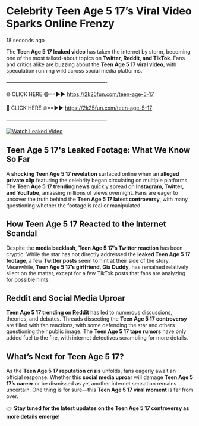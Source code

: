 # Celebrity Teen Age 5 17’s Viral Video Sparks Online Frenzy

18 seconds ago

The **Teen Age 5 17 leaked video** has taken the internet by storm, becoming one of the most talked-about topics on **Twitter, Reddit, and TikTok**. Fans and critics alike are buzzing about the **Teen Age 5 17 viral video**, with speculation running wild across social media platforms.

———————————————————-

🌐 CLICK HERE 🟢==►► https://2k25fun.com/teen-age-5-17

🔴 CLICK HERE 🌐==►► https://2k25fun.com/teen-age-5-17

———————————————————-

[![Watch Leaked Video](https://miro.medium.com/v2/resize:fit:828/format:webp/1*cilzJN44JGOrTw9NJCrNHA.gif "Watch Leaked Video")](https://2k25fun.com/teen-age-5-17)

## **Teen Age 5 17's Leaked Footage: What We Know So Far**  
A **shocking Teen Age 5 17 revelation** surfaced online when an **alleged private clip** featuring the celebrity began circulating on multiple platforms. The **Teen Age 5 17 trending news** quickly spread on **Instagram, Twitter, and YouTube**, amassing millions of views overnight. Fans are eager to uncover the truth behind the **Teen Age 5 17 latest controversy**, with many questioning whether the footage is real or manipulated.  

## **How Teen Age 5 17 Reacted to the Internet Scandal**  
Despite the **media backlash**, **Teen Age 5 17’s Twitter reaction** has been cryptic. While the star has not directly addressed the **leaked Teen Age 5 17 footage**, a few **Twitter posts** seem to hint at their side of the story. Meanwhile, **Teen Age 5 17’s girlfriend, Gia Duddy**, has remained relatively silent on the matter, except for a few TikTok posts that fans are analyzing for possible hints.  

## **Reddit and Social Media Uproar**  
**Teen Age 5 17 trending on Reddit** has led to numerous discussions, theories, and debates. Threads dissecting the **Teen Age 5 17 controversy** are filled with fan reactions, with some defending the star and others questioning their public image. The **Teen Age 5 17 tape rumors** have only added fuel to the fire, with internet detectives scrambling for more details.  

## **What’s Next for Teen Age 5 17?**  
As the **Teen Age 5 17 reputation crisis** unfolds, fans eagerly await an official response. Whether this **social media uproar** will damage **Teen Age 5 17’s career** or be dismissed as yet another internet sensation remains uncertain. One thing is for sure—this **Teen Age 5 17 viral moment** is far from over.  

👉 **Stay tuned for the latest updates on the Teen Age 5 17 controversy as more details emerge!**  